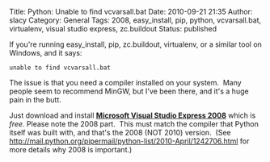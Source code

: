 Title: Python: Unable to find vcvarsall.bat
Date: 2010-09-21 21:35
Author: slacy
Category: General
Tags: 2008, easy_install, pip, python, vcvarsall.bat, virtualenv, visual studio express, zc.buildout
Status: published

If you're running easy\_install, pip, zc.buildout, virtualenv, or a
similar tool on Windows, and it says:

    unable to find vcvarsall.bat

The issue is that you need a compiler installed on your system.  Many
people seem to recommend MinGW, but I've been there, and it's a huge
pain in the butt.

Just download and install **[Microsoft Visual Studio Express
2008](http://www.microsoft.com/express/Downloads/#2008-Visual-CPP)**
which is *free*. Please note the 2008 part.  This must match the
compiler that Python itself was built with, and that's the 2008 (NOT
2010) version.  (See
<http://mail.python.org/pipermail/python-list/2010-April/1242706.html>
for more details why 2008 is important.)
